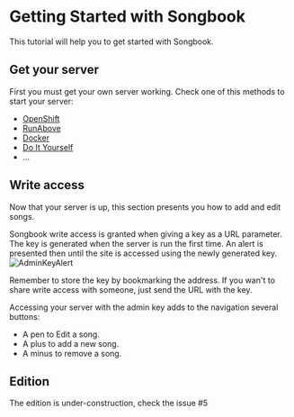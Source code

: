 Getting Started with Songbook
=============================

This tutorial will help you to get started with Songbook.

Get your server
---------------

First you must get your own server working.
Check one of this methods to start your server:

* [OpenShift](Install_On_OpenShift.md)
* [RunAbove](Install_On_RunAbove.md)
* [Docker](Install_With_Docker.md)
* [Do It Yourself](Install_DIY.md)
* ...


Write access
------------

Now that your server is up, this section presents you how to add and edit songs.

Songbook write access is granted when giving a key as a URL parameter. 
The key is generated when the server is run the first time.
An alert is presented then until the site is accessed using the newly generated key.
![AdminKeyAlert](https://github.com/kawane/songbook/raw/master/doc/img/adminKeyAlert.png) 

Remember to store the key by bookmarking the address.
If you wan't to share write access with someone, just send the URL with the key.

Accessing your server with the admin key adds to the navigation several buttons:

* A pen to Edit a song.
* A plus to add a new song.
* A minus to remove a song.

Edition
-------

The edition is under-construction, check the issue #5

